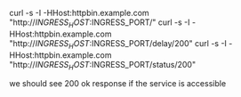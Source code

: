 curl -s -I -HHost:httpbin.example.com "http://$INGRESS_HOST:$INGRESS_PORT/"
curl -s -I -HHost:httpbin.example.com "http://$INGRESS_HOST:$INGRESS_PORT/delay/200"
curl -s -I -HHost:httpbin.example.com "http://$INGRESS_HOST:$INGRESS_PORT/status/200"


we should see 200 ok response if the service is accessible
